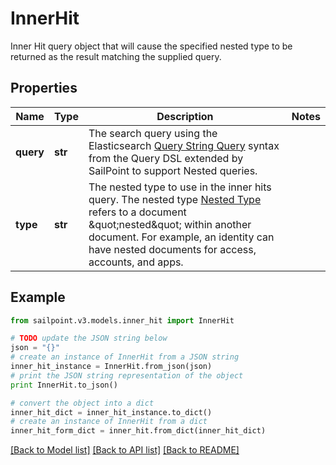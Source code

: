 # InnerHit

Inner Hit query object that will cause the specified nested type to be returned as the result matching the supplied query.

## Properties
Name | Type | Description | Notes
------------ | ------------- | ------------- | -------------
**query** | **str** | The search query using the Elasticsearch [Query String Query](https://www.elastic.co/guide/en/elasticsearch/reference/5.2/query-dsl-query-string-query.html#query-string) syntax from the Query DSL extended by SailPoint to support Nested queries. | 
**type** | **str** | The nested type to use in the inner hits query.  The nested type [Nested Type](https://www.elastic.co/guide/en/elasticsearch/reference/current/nested.html) refers to a document \&quot;nested\&quot; within another document. For example, an identity can have nested documents for access, accounts, and apps. | 

## Example

```python
from sailpoint.v3.models.inner_hit import InnerHit

# TODO update the JSON string below
json = "{}"
# create an instance of InnerHit from a JSON string
inner_hit_instance = InnerHit.from_json(json)
# print the JSON string representation of the object
print InnerHit.to_json()

# convert the object into a dict
inner_hit_dict = inner_hit_instance.to_dict()
# create an instance of InnerHit from a dict
inner_hit_form_dict = inner_hit.from_dict(inner_hit_dict)
```
[[Back to Model list]](../README.md#documentation-for-models) [[Back to API list]](../README.md#documentation-for-api-endpoints) [[Back to README]](../README.md)


